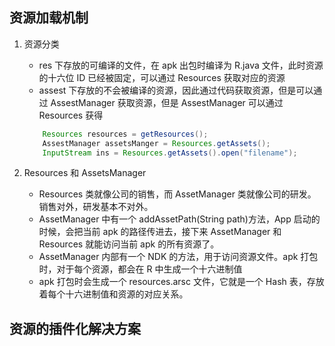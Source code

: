 ## 资源加载机制

1. 资源分类

   - res 下存放的可编译的文件，在 apk 出包时编译为 R.java 文件，此时资源的十六位 ID 已经被固定，可以通过 Resources 获取对应的资源
   - assest 下存放的不会被编译的资源，因此通过代码获取资源，但是可以通过 AssestManager 获取资源，但是 AssestManager 可以通过 Resources 获得

   ```java
       Resources resources = getResources();
       AssestManager assetsManger = Resources.getAssets();
       InputStream ins = Resources.getAssets().open("filename");
   ```

2. Resources 和 AssetsManager
   - Resources 类就像公司的销售，而 AssetManager 类就像公司的研发。销售对外，研发基本不对外。
   - AssetManager 中有一个 addAssetPath(String path)方法，App 启动的时候，会把当前 apk 的路径传进去，接下来 AssetManager 和 Resources 就能访问当前 apk 的所有资源了。
   - AssetManager 内部有一个 NDK 的方法，用于访问资源文件。apk 打包时，对于每个资源，都会在 R 中生成一个十六进制值
   - apk 打包时会生成一个 resources.arsc 文件，它就是一个 Hash 表，存放着每个十六进制值和资源的对应关系。

## 资源的插件化解决方案
